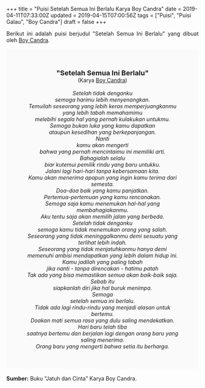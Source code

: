 +++
title = "Puisi Setelah Semua Ini Berlalu Karya Boy Candra"
date = 2019-04-11T07:33:00Z
updated = 2019-04-15T07:00:56Z
tags = ["Puisi", "Puisi Galau", "Boy Candra"]
draft = false
+++

<div dir="ltr" style="text-align: left;" trbidi="on"><div dir="ltr" style="text-align: left;" trbidi="on"><div style="text-align: justify;">Berikut ini adalah puisi berjudul "Setelah Semua Ini Berlalu" yang dibuat oleh <a href="https://www.idntimes.com/life/inspiration/fajar-laksmita-dewi/8-quotes-romantis-boy-candra-1/full" target="_blank">Boy Candra</a>. </div><br /><div style="background: #FAFAFA; font-size: 14px; height: auto; margin: 0 auto; padding: 50px; text-align: center; width: auto;"><span style="font-size: 18px;"><b>"Setelah Semua Ini Berlalu"</b></span><br />(Karya <a href="https://www.sekata.web.id/tags/boy-candra" target="_blank">Boy Candra</a>)<br /><br /><i>Setelah tidak denganku<br />semoga harimu lebih menyenangkan.<br />Temuilah seseorang yang lebih keras memperjuangkanmu<br />yang lebih tabah memahamimu<br />melebihi segala hal yang pernah kulakukan untukmu.<br />Semoga bukan luka yang kamu dapatkan<br />ataupun kesedihan yang berkepanjangan.<br />Nanti<br />kamu akan mengerti<br />bahwa yang pernah mencintaimu ini memiliki arti.<br />Bahagialah selalu<br />biar kutemui pemilik rindu yang baru untukku.<br />Jalani lagi hari-hari tanpa kebersamaan kita.<br />Kamu akan menerima apapun yang ingin kamu terima dari semesta.<br />Doa-doa baik yang kamu panjatkan.<br />Pertemua-pertemuan yang kamu rencanakan.<br />Semoga saja kamu menemukan hal-hal yang membahagiakanmu.<br />Aku tentu saja akan memilih jalan yang berbeda.<br />Setelah tidak denganku<br />semoga kamu tidak menemukan orang yang salah.<br />Seseorang yang tidak meninggalkanmu demi sesuatu yang terlihat lebih indah.<br />Seseorang yang tidak menjatuhkanmu hanya demi memenuhi ambisi mendapatkan yang lebih dalam hidup ini.<br />Kamu jadilah yang paling tabah<br />jika nanti - tanpa direncakan - hatimu patah<br />Tak ada yang bisa memastikan semua akan baik-baik saja.<br />Sebab itu<br />siapkanlah diri jika hal buruk menimpa.<br />Semoga<br />setelah semua ini berlalu.<br />Tidak ada lagi rindu-rindu yang menjadi alasan untuk bertemu.<br />Doakan mati semua rasa yang dulu saling mendekatkan.<br />Hari baru telah tiba<br />saatnya bertemu dan berjalan lagi dengan orang baru yang saling menerima.<br />Orang baru yang mengerti bahwa setia itu berharga.</i></div></div><br /><div style="text-align: justify;"><b>Sumber:</b> Buku "Jatuh dan Cinta" Karya Boy Candra.</div></div>
